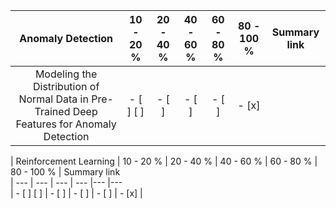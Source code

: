 | Anomaly Detection | 10 - 20 % | 20 - 40 % | 40 - 60 % | 60 - 80 % | 80 - 100 % | Summary link  
| :---: | :---: | :---: | :---: | :---: | :---: | :---: |  
| Modeling the Distribution of Normal Data in Pre-Trained Deep Features for Anomaly Detection | - [ ] [ ] | - [ ] | - [ ] | - [ ] | - [x] |  

| Reinforcement Learning | 10 - 20 % | 20 - 40 % | 40 - 60 % | 60 - 80 % | 80 - 100 % | Summary link  
| --- | --- | --- | --- |--- |---  
| - [ ] [ ] | - [ ] | - [ ] | - [ ] | - [x] |  

